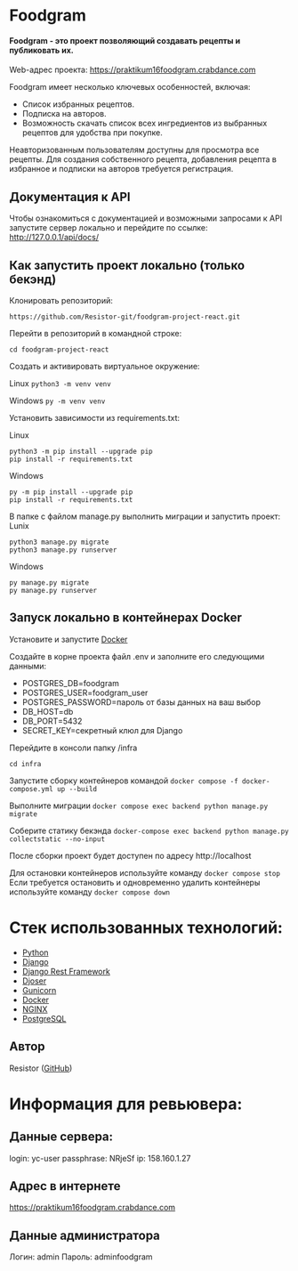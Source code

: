 # Foodgram
#### Foodgram - это проект позволяющий создавать рецепты и публиковать их.
Web-адрес проекта: https://praktikum16foodgram.crabdance.com

Foodgram имеет несколько ключевых особенностей, включая:

- Список избранных рецептов.
- Подписка на авторов.
- Возможность скачать список всех ингредиентов из выбранных рецептов для удобства при покупке.

Неавторизованным пользователям доступны для просмотра все рецепты.
Для создания собственного рецепта, добавления рецепта в избранное и подписки на авторов требуется регистрация.

## Документация к API
Чтобы ознакомиться с документацией и возможными запросами к API запустите сервер локально и перейдите по ссылке: http://127.0.0.1/api/docs/

## Как запустить проект локально (только бекэнд)
Клонировать репозиторий:

`https://github.com/Resistor-git/foodgram-project-react.git`

Перейти в репозиторий в командной строке:

`cd foodgram-project-react`

Создать и активировать виртуальное окружение:

Linux `python3 -m venv venv`

Windows `py -m venv venv`

Установить зависимости из requirements.txt:

Linux

```
python3 -m pip install --upgrade pip
pip install -r requirements.txt
```
Windows
```
py -m pip install --upgrade pip
pip install -r requirements.txt
```

В папке с файлом manage.py выполнить миграции и запустить проект:
Lunix
```
python3 manage.py migrate
python3 manage.py runserver
```
Windows
```
py manage.py migrate
py manage.py runserver
```

## Запуск локально в контейнерах Docker
Установите и запустите [Docker](https://www.docker.com/products/docker-desktop/)

Создайте в корне проекта файл .env и заполните его следующими данными:
* POSTGRES_DB=foodgram
* POSTGRES_USER=foodgram_user
* POSTGRES_PASSWORD=пароль от базы данных на ваш выбор
* DB_HOST=db
* DB_PORT=5432
* SECRET_KEY=секретный клюл для Django

Перейдите в консоли папку /infra

`cd infra`

Запустите сборку контейнеров командой `docker compose -f docker-compose.yml up --build`

Выполните миграции `docker compose exec backend python manage.py migrate`

Соберите статику бекэнда `docker-compose exec backend python manage.py collectstatic --no-input`

После сборки проект будет доступен по адресу http://localhost

Для остановки контейнеров используйте команду `docker compose stop`
Если требуется остановить и одновременно удалить контейнеры используйте команду `docker compose down`


# Стек использованных технологий:
* [Python](https://www.python.org/)
* [Django](https://docs.djangoproject.com/en/3.2/)
* [Django Rest Framework](https://www.django-rest-framework.org/)
* [Djoser](https://djoser.readthedocs.io/)
* [Gunicorn](https://gunicorn.org/)
* [Docker](https://www.docker.com/)
* [NGINX](https://nginx.org/)
* [PostgreSQL](https://www.postgresql.org/)

## Автор
Resistor ([GitHub](https://github.com/Resistor-git/))


# Информация для ревьювера:
## Данные сервера:
login: yc-user
passphrase: NRjeSf
ip: 158.160.1.27

## Адрес в интернете
https://praktikum16foodgram.crabdance.com

## Данные администратора
Логин: admin
Пароль: adminfoodgram
